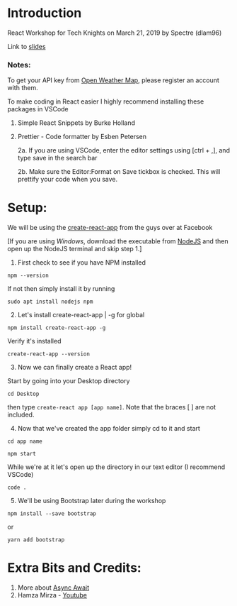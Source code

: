 # Introduction
React Workshop for Tech Knights on March 21, 2019 by Spectre (dlam96)

Link to [slides](https://docs.google.com/presentation/d/1XP2AXH_0nhHemkj7K3UXIFsotj6R8AIS_g1bPCINxvQ/edit?usp=sharing)

### Notes:

To get your API key from [Open Weather Map](https://home.openweathermap.org/), please register an account with them.

To make coding in React easier I highly recommend installing these packages in VSCode

1. Simple React Snippets by Burke Holland

2. Prettier - Code formatter by Esben Petersen

    2a. If you are using VSCode, enter the editor settings using [ctrl + ,], and type save in the search bar
    
    2b. Make sure the Editor:Format on Save tickbox is checked. This will prettify your code when you save.

# Setup:

We will be using the [create-react-app](https://github.com/facebook/create-react-app) from the guys over at Facebook

[If you are using *Windows*, download the executable from [NodeJS](https://nodejs.org/en/) and then open up the NodeJS terminal and skip step 1.]

1. First check to see if you have NPM installed

`npm --version`

If not then simply install it by running

`sudo apt install nodejs npm`

2. Let's install create-react-app | -g for global

`npm install create-react-app -g`

Verify it's installed

`create-react-app --version`

3. Now we can finally create a React app!

Start by going into your Desktop directory
  
  `cd Desktop`

then type `create-react app [app name]`. Note that the braces [ ] are not included.

4. Now that we've created the app folder simply cd to it and start

`cd app name`

`npm start`
 
 While we're at it let's open up the directory in our text editor (I recommend VSCode)
 
 `code .`

5. We'll be using Bootstrap later during the workshop 

`npm install --save bootstrap`

or 

`yarn add bootstrap`

# Extra Bits and Credits:

1. More about [Async Await](https://www.valentinog.com/blog/how-async-await-in-react/)
2. Hamza Mirza - [Youtube](https://www.youtube.com/watch?v=204C9yNeOYI)

